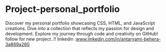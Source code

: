 # Project-personal_portfolio
Discover my personal portfolio showcasing CSS, HTML, and JavaScript creations. Dive into a collection that reflects my passion for design and development. Explore my journey through code and creativity on GitHub!
follow for new project..!!
linkedin :www.linkedin.com/in/antaryami-behera-3a869a280 
